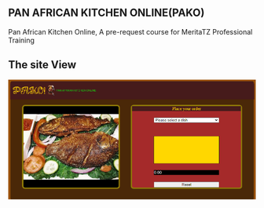 ## PAN AFRICAN KITCHEN ONLINE(PAKO)
Pan African Kitchen Online, A pre-request course for MeritaTZ Professional Training


##  The site View
![PAKO image](images/Pako.PNG)
